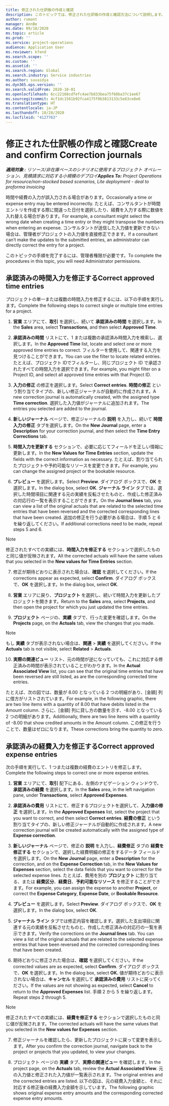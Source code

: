 ```yaml
---
title: 修正された仕訳帳の作成と確認
description: このトピックでは、修正された仕訳帳の作成と確認方法について説明します。
author: rumant
manager: AnnBe
ms.date: 09/18/2020
ms.topic: article
ms.prod: ''
ms.service: project-operations
audience: Application User
ms.reviewer: kfend
ms.search.scope: ''
ms.custom: ''
ms.assetid: ''
ms.search.region: Global
ms.search.industry: Service industries
ms.author: suvaidya
ms.dyn365.ops.version: ''
ms.search.validFrom: 2020-10-01
ms.openlocfilehash: 6cc22168cdfefc4ae7b833bea75f68ba37c1ee67
ms.sourcegitcommit: 4cf1dc1561b92fca4175f0b3813133c5e63ce8e6
ms.translationtype: HT
ms.contentlocale: ja-JP
ms.lasthandoff: 10/28/2020
ms.locfileid: "4127763"
---
```

# <a name="create-and-confirm-correction-journals"></a><span data-ttu-id="a8531-103">修正された仕訳帳の作成と確認</span><span class="sxs-lookup"><span data-stu-id="a8531-103">Create and confirm Correction journals</span></span>

<span data-ttu-id="a8531-104">_**適用対象 :** リソース/非在庫ベースのシナリオに使用するプロジェクト オペレーション、見積請求に対応する小規模のデプロイ_</span><span class="sxs-lookup"><span data-stu-id="a8531-104">_**Applies To:** Project Operations for resource/non-stocked based scenarios, Lite deployment - deal to proforma invoicing_</span></span>

<span data-ttu-id="a8531-105">時間や経費の入力が誤入力される場合があります。</span><span class="sxs-lookup"><span data-stu-id="a8531-105">Occasionally a time or expense entry may be entered incorrectly.</span></span> <span data-ttu-id="a8531-106">たとえば、コンサルタントが時間エントリを作成する際に間違った日付を選択したり、経費を入力する際に数値を入れ替える場合があります。</span><span class="sxs-lookup"><span data-stu-id="a8531-106">For example, a consultant might select the wrong date when creating a time entry or they might transpose the numbers when entering an expense.</span></span> <span data-ttu-id="a8531-107">コンサルタントが送信した入力値を更新できない場合は、管理者がプロジェクトの入力値を直接修正できます。</span><span class="sxs-lookup"><span data-stu-id="a8531-107">If a consultant can’t make the updates to the submitted entries, an administrator can directly correct the entry for a project.</span></span>

<span data-ttu-id="a8531-108">このトピックの手順を完了するには、管理者権限が必要です。</span><span class="sxs-lookup"><span data-stu-id="a8531-108">To complete the procedures in this topic, you will need Administrator permissions.</span></span>

## <a name="correct-approved-time-entries"></a><span data-ttu-id="a8531-109">承認済みの時間入力を修正する</span><span class="sxs-lookup"><span data-stu-id="a8531-109">Correct approved time entries</span></span>     

<span data-ttu-id="a8531-110">プロジェクトの単一または複数の時間入力を修正するには、以下の手順を実行します。</span><span class="sxs-lookup"><span data-stu-id="a8531-110">Complete the following steps to correct single or multiple time entries for a project.</span></span>

1. <span data-ttu-id="a8531-111">**営業** エリアにて、**取引** を選択し、続いて **承認済みの時間** を選択します。</span><span class="sxs-lookup"><span data-stu-id="a8531-111">In the **Sales** area, select **Transactions**, and then select **Approved Time**.</span></span> 

2. <span data-ttu-id="a8531-112">**承認済みの時間** リストにて、1 または複数の承認済み時間入力を検索し、選択します。</span><span class="sxs-lookup"><span data-stu-id="a8531-112">In the **Approved Time** list, locate and select one or more approved time entries to correct.</span></span> <span data-ttu-id="a8531-113">フィルターを使用して、関連する入力を見つけることができます。</span><span class="sxs-lookup"><span data-stu-id="a8531-113">You can use the filter to locate related entries.</span></span> <span data-ttu-id="a8531-114">たとえば、プロジェクト IDでフィルターし、同じプロジェクト ID で承認されたすべての時間入力を選択できます。</span><span class="sxs-lookup"><span data-stu-id="a8531-114">For example, you might filter on a Project ID, and select all approved time entries with that Project ID.</span></span>

3. <span data-ttu-id="a8531-115">**入力の修正** の修正を選択します。</span><span class="sxs-lookup"><span data-stu-id="a8531-115">Select **Correct entries**.</span></span> <span data-ttu-id="a8531-116">**時間の修正** という割り当てタイプの、新しい修正ジャーナルが自動的に作成されます。</span><span class="sxs-lookup"><span data-stu-id="a8531-116">A new correction journal is automatically created, with the assigned type **Time correction**.</span></span> <span data-ttu-id="a8531-117">選択した入力値がジャーナルに追加されます。</span><span class="sxs-lookup"><span data-stu-id="a8531-117">The entries you selected are added to the journal.</span></span> 

4. <span data-ttu-id="a8531-118">**新しいジャーナル** ページで、修正ジャーナルの **説明** を入力し、続いて **時間入力の修正** タブを選択します。</span><span class="sxs-lookup"><span data-stu-id="a8531-118">On the **New Journal** page, enter a **Description** for your correction journal, and then select the **Time Entry Corrections** tab.</span></span>  

5. <span data-ttu-id="a8531-119">**時間入力を更新する** セクションで、必要に応じてフィールドを正しい情報に更新します。</span><span class="sxs-lookup"><span data-stu-id="a8531-119">In the **New Values for Time Entries** section, update the fields with the correct information as necessary.</span></span> <span data-ttu-id="a8531-120">たとえば、割り当てられたプロジェクトや予約可能なリソースを変更できます。</span><span class="sxs-lookup"><span data-stu-id="a8531-120">For example, you can change the assigned project or the bookable resource.</span></span>

6. <span data-ttu-id="a8531-121">**プレビュー** を選択します。</span><span class="sxs-lookup"><span data-stu-id="a8531-121">Select **Preview**.</span></span> <span data-ttu-id="a8531-122">ダイアログ ボックスで、**OK** を選択します。</span><span class="sxs-lookup"><span data-stu-id="a8531-122">In the dialog box, select **OK**.</span></span> <span data-ttu-id="a8531-123">**ジャーナル ライン** タブでは、選択した時間項目に関連する元の実績を反転させたものと、作成した修正済みの対応行の一覧を表示することができます。</span><span class="sxs-lookup"><span data-stu-id="a8531-123">On the **Journal lines** tab, you can view a list of the original actuals that are related to the selected time entries that have been reversed and the corrected corresponding lines that have been created.</span></span> <span data-ttu-id="a8531-124">追加の修正を行う必要がある場合は、手順 5 と 6 を繰り返してください。</span><span class="sxs-lookup"><span data-stu-id="a8531-124">If additional corrections need to be made, repeat steps 5 and 6.</span></span> 

> [!NOTE]
> <span data-ttu-id="a8531-125">修正されたすべての実績には、**時間入力を修正する** セクションで選択したものと同じ値が反映されます。</span><span class="sxs-lookup"><span data-stu-id="a8531-125">All the corrected actuals will have the same values that you selected in the **New values for Time Entries** section.</span></span>

7. <span data-ttu-id="a8531-126">修正が期待どおりに表示された場合は、**確認** を選択してください。</span><span class="sxs-lookup"><span data-stu-id="a8531-126">If the corrections appear as expected, select **Confirm**.</span></span> <span data-ttu-id="a8531-127">ダイアログ ボックスで、**OK** を選択します。</span><span class="sxs-lookup"><span data-stu-id="a8531-127">In the dialog box, select **OK**.</span></span>

8. <span data-ttu-id="a8531-128">**営業** エリアに戻り、**プロジェクト** を選択し、続いて時間入力を更新したプロジェクトを開きます。</span><span class="sxs-lookup"><span data-stu-id="a8531-128">Return to the **Sales** area, select **Projects**, and then open the project for which you just updated the time entries.</span></span> 

9. <span data-ttu-id="a8531-129">**プロジェクト** ページの、**実績** タブで、行った変更を確認します。</span><span class="sxs-lookup"><span data-stu-id="a8531-129">On the **Projects** page, on the **Actuals** tab, view the changes that you made.</span></span> 

> [!NOTE]
> <span data-ttu-id="a8531-130">もし **実績** タブが表示されない場合は、**関連** > **実績** を選択してください。</span><span class="sxs-lookup"><span data-stu-id="a8531-130">If the **Actuals** tab is not visible, select **Related** > **Actuals**.</span></span>  

10. <span data-ttu-id="a8531-131">**実際の関連ビュー** リスト、元の時間が逆になっていても、これに対応する修正済みの時間が表示されていることがわかります。</span><span class="sxs-lookup"><span data-stu-id="a8531-131">In the **Actual Associated View** list, you can see that the original time entries that have been reversed are still listed, as are the corresponding corrected time entries.</span></span> 

<span data-ttu-id="a8531-132">たとえば、次の図では、数量が 8.00 となっている 2 つの明細があり、[金額] 列に借方がリストされています。</span><span class="sxs-lookup"><span data-stu-id="a8531-132">For example, in the following graphic, there are two line items with a quantity of 8.00 that have debits listed in the Amount column.</span></span> <span data-ttu-id="a8531-133">さらに、[金額] 列に貸し方の数量を示す、-8.00 となっている 2 つの明細があります。</span><span class="sxs-lookup"><span data-stu-id="a8531-133">Additionally, there are two line items with a quantity of -8.00 that show credited amounts in the Amount column.</span></span> <span data-ttu-id="a8531-134">この修正を行うことで、数量はゼロになります。</span><span class="sxs-lookup"><span data-stu-id="a8531-134">These corrections bring the quantity to zero.</span></span>

 
## <a name="correct-approved-expense-entries"></a><span data-ttu-id="a8531-135">承認済みの経費入力を修正する</span><span class="sxs-lookup"><span data-stu-id="a8531-135">Correct approved expense entries</span></span>

<span data-ttu-id="a8531-136">次の手順を実行して、1 つまたは複数の経費のエントリを修正します。</span><span class="sxs-lookup"><span data-stu-id="a8531-136">Complete the following steps to correct one or more expense entries.</span></span> 

1. <span data-ttu-id="a8531-137">**営業** エリアにて、**取引** 配下にある、左側のナビゲーション ウィンドウで、**承認済みの経費** を選択します。</span><span class="sxs-lookup"><span data-stu-id="a8531-137">In the **Sales** area, in the left navigation pane, under **Transactions**, select **Approved Expenses**.</span></span>

2. <span data-ttu-id="a8531-138">**承認済みの費用** リストにて、修正するプロジェクトを選択して、**入力値の修正** を選択します。</span><span class="sxs-lookup"><span data-stu-id="a8531-138">In the **Approved Expenses** list, select the project that you want to correct, and then select **Correct entries**.</span></span> <span data-ttu-id="a8531-139">**経費の修正** という割り当てタイプの、新しい修正ジャーナルが自動的に作成されます。</span><span class="sxs-lookup"><span data-stu-id="a8531-139">A new correction journal will be created automatically with the assigned type of **Expense correction**.</span></span> 

3. <span data-ttu-id="a8531-140">**新しいジャーナル** ページで、修正の **説明** を入力し、**経費修正** タブの **経費を修正する** セクションで、選択した経費明細の修正をするデータ フィールドを選択します。</span><span class="sxs-lookup"><span data-stu-id="a8531-140">On the **New Journal** page, enter a **Description** for the correction, and on the **Expense Correction** tab, in the **New Values for Expenses** section, select the data fields that you want to correct for the selected expense lines.</span></span> <span data-ttu-id="a8531-141">たとえば、費用を別の **プロジェクト** に割り当てる、または **経費区分**、**経費日**、**予約可能なリソース** を修正することができます。</span><span class="sxs-lookup"><span data-stu-id="a8531-141">For example, you can assign the expense to another **Project**, or correct the **Expense Category**, **Expense Date**, or **Bookable Resource**.</span></span>

4. <span data-ttu-id="a8531-142">**プレビュー** を選択します。</span><span class="sxs-lookup"><span data-stu-id="a8531-142">Select **Preview**.</span></span> <span data-ttu-id="a8531-143">ダイアログ ボックスで、**OK** を選択します。</span><span class="sxs-lookup"><span data-stu-id="a8531-143">In the dialog box, select **OK**.</span></span> 

5. <span data-ttu-id="a8531-144">**ジャーナル ライン** タブでは修正内容を確認します。選択した支出項目に関連する元の実績を反転させたものと、作成した修正済みの対応行の一覧を表示できます。</span><span class="sxs-lookup"><span data-stu-id="a8531-144">Verify the corrections on the **Journal lines** tab. You can view a list of the original actuals that are related to the selected expense entries that have been reversed and the corrected corresponding lines that have been created.</span></span>

6. <span data-ttu-id="a8531-145">期待どおりに修正された場合は、**確認** を選択してください。</span><span class="sxs-lookup"><span data-stu-id="a8531-145">If the corrected values are as expected, select **Confirm**.</span></span> <span data-ttu-id="a8531-146">ダイアログ ボックスで、**OK** を選択します。</span><span class="sxs-lookup"><span data-stu-id="a8531-146">In the dialog box, select **OK.**</span></span> <span data-ttu-id="a8531-147">値が期待どおりに表示されない場合は、**キャンセル** を選択して **承認済みの費用** リストに戻ってください。</span><span class="sxs-lookup"><span data-stu-id="a8531-147">If the values are not showing as expected, select **Cancel** to return to the **Approved Expenses** list.</span></span> <span data-ttu-id="a8531-148">手順 2 から 5 を繰り返します。</span><span class="sxs-lookup"><span data-stu-id="a8531-148">Repeat steps 2 through 5.</span></span> 

> [!NOTE]
> <span data-ttu-id="a8531-149">修正されたすべての実績には、**経費を修正する** セクションで選択したものと同じ値が反映されます。</span><span class="sxs-lookup"><span data-stu-id="a8531-149">The corrected actuals will have the same values that you selected in the **New values for Expenses** section.</span></span>

7. <span data-ttu-id="a8531-150">修正ジャーナルを確認したら、更新したプロジェクトに戻って変更を表示します。</span><span class="sxs-lookup"><span data-stu-id="a8531-150">After you confirm the correction journal, navigate back to the project or projects that you updated, to view your changes.</span></span>  

8. <span data-ttu-id="a8531-151">プロジェクト ページの **実績** タブ、**実際の関連ビュー** を確認します。</span><span class="sxs-lookup"><span data-stu-id="a8531-151">In the project page, on the **Actuals** tab, review the **Actual Associated View**.</span></span> <span data-ttu-id="a8531-152">元の入力値と修正された入力値が一覧表示されます。</span><span class="sxs-lookup"><span data-stu-id="a8531-152">The original entries and the corrected entries are listed.</span></span> <span data-ttu-id="a8531-153">以下の図は、元の経費入力金額と、それに対応する修正後の経費入力金額を示しています。</span><span class="sxs-lookup"><span data-stu-id="a8531-153">The following graphic shows original expense entry amounts and the corresponding corrected expense entry amounts.</span></span> 


